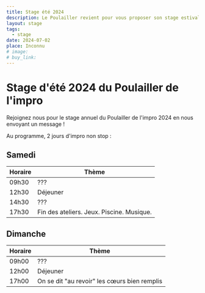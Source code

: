 ```yaml
---
title: Stage été 2024
description: Le Poulailler revient pour vous proposer son stage estival sous le thème du ...
layout: stage
tags:
  - stage
date: 2024-07-02
place: Inconnu
# image:
# buy_link:
---
```


# Stage d'été 2024 du Poulailler de l'impro

Rejoignez nous pour le stage annuel du Poulailler de l'impro 2024 en nous envoyant un message !

Au programme, 2 jours d'impro non stop :

## Samedi

| Horaire | Thème                                     |
| ------- | ----------------------------------------- |
| 09h30   | ???                                       |
| 12h30   | Déjeuner                                  |
| 14h30   | ???                                       |
| 17h30   | Fin des ateliers. Jeux. Piscine. Musique. |

## Dimanche

| Horaire | Thème                                        |
| ------- | -------------------------------------------- |
| 09h00   | ???                                          |
| 12h00   | Déjeuner                                     |
| 17h00   | On se dit "au revoir" les cœurs bien remplis |
